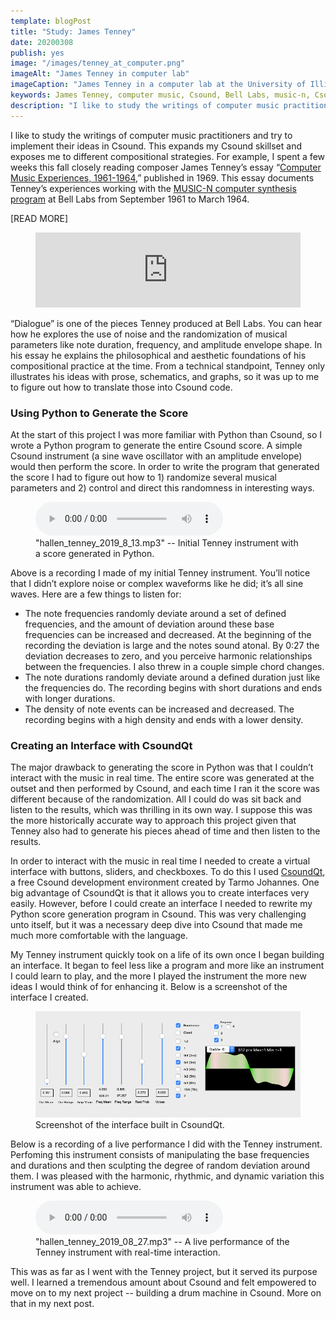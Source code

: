 ```yaml
---
template: blogPost
title: "Study: James Tenney"
date: 20200308
publish: yes
image: "/images/tenney_at_computer.png"
imageAlt: "James Tenney in computer lab"
imageCaption: "James Tenney in a computer lab at the University of Illinois in 1961."
keywords: James Tenney, computer music, Csound, Bell Labs, music-n, CsoundQt, Python, interface, algorithmic music, stochastic
description: "I like to study the writings of computer music practitioners and try to implement their ideas in Csound.  This expands my Csound skillset and exposes me to different compositional strategies.  For example, I studied the writings of composer James Tenney about the time he spent composing computer music at Bell Labs in the 1960s."
---
```

I like to study the writings of computer music practitioners and try to implement their ideas in Csound. This expands my Csound skillset and exposes me to different compositional strategies. For example, I spent a few weeks this fall closely reading composer James Tenney’s essay “[Computer Music Experiences, 1961-1964](http://www.plainsound.org/pdfs/ComputerMusic.pdf),” published in 1969. This essay documents Tenney’s experiences working with the [MUSIC-N computer synthesis program](https://en.wikipedia.org/wiki/MUSIC-N) at Bell Labs from September 1961 to March 1964.

[READ MORE]

<figure><iframe style="border: 0; width: 100%; height: 120px;" src="https://bandcamp.com/EmbeddedPlayer/album=2636624934/size=large/bgcol=ffffff/linkcol=333333/tracklist=false/artwork=none/track=2321235511/transparent=true/" width="100%" height="120px" frameborder="0" seamless="seamless"></iframe></figure>

“Dialogue” is one of the pieces Tenney produced at Bell Labs. You can hear how he explores the use of noise and the randomization of musical parameters like note duration, frequency, and amplitude envelope shape. In his essay he explains the philosophical and aesthetic foundations of his compositional practice at the time. From a technical standpoint, Tenney only illustrates his ideas with prose, schematics, and graphs, so it was up to me to figure out how to translate those into Csound code.

### Using Python to Generate the Score

At the start of this project I was more familiar with Python than Csound, so I wrote a Python program to generate the entire Csound score. A simple Csound instrument (a sine wave oscillator with an amplitude envelope) would then perform the score. In order to write the program that generated the score I had to figure out how to 1) randomize several musical parameters and 2) control and direct this randomness in interesting ways.

<figure><audio controls="controls"> Your browser does not support the audio element.<source src="/audio/hallen_tenney_2019_8_13.mp3" type="audio/mpeg" /></audio>
<figcaption>"hallen_tenney_2019_8_13.mp3" -- Initial Tenney instrument with a score generated in Python.</figcaption>
</figure>

Above is a recording I made of my initial Tenney instrument. You’ll notice that I didn’t explore noise or complex waveforms like he did; it’s all sine waves. Here are a few things to listen for:

*   The note frequencies randomly deviate around a set of defined frequencies, and the amount of deviation around these base frequencies can be increased and decreased. At the beginning of the recording the deviation is large and the notes sound atonal. By 0:27 the deviation decreases to zero, and you perceive harmonic relationships between the frequencies. I also threw in a couple simple chord changes.
*   The note durations randomly deviate around a defined duration just like the frequencies do. The recording begins with short durations and ends with longer durations.
*   The density of note events can be increased and decreased. The recording begins with a high density and ends with a lower density.

### Creating an Interface with CsoundQt

The major drawback to generating the score in Python was that I couldn’t interact with the music in real time. The entire score was generated at the outset and then performed by Csound, and each time I ran it the score was different because of the randomization. All I could do was sit back and listen to the results, which was thrilling in its own way. I suppose this was the more historically accurate way to approach this project given that Tenney also had to generate his pieces ahead of time and then listen to the results.

In order to interact with the music in real time I needed to create a virtual interface with buttons, sliders, and checkboxes. To do this I used [CsoundQt](https://csoundqt.github.io/), a free Csound development environment created by Tarmo Johannes. One big advantage of CsoundQt is that it allows you to create interfaces very easily. However, before I could create an interface I needed to rewrite my Python score generation program in Csound. This was very challenging unto itself, but it was a necessary deep dive into Csound that made me much more comfortable with the language.

My Tenney instrument quickly took on a life of its own once I began building an interface. It began to feel less like a program and more like an instrument I could learn to play, and the more I played the instrument the more new ideas I would think of for enhancing it. Below is a screenshot of the interface I created.

<figure><img src="/images/tenney_interface.png" alt="Screenshot of the interface built in CsoundQt.">
<figcaption>Screenshot of the interface built in CsoundQt.</figcaption>
</figure>

Below is a recording of a live performance I did with the Tenney instrument. Perfoming this instrument consists of manipulating the base frequencies and durations and then sculpting the degree of random deviation around them. I was pleased with the harmonic, rhythmic, and dynamic variation this instrument was able to achieve.

<figure><audio controls="controls"> Your browser does not support the audio element.<source src="/audio/hallen_tenney_2019_08_27.mp3" type="audio/mpeg" /></audio>
<figcaption>"hallen_tenney_2019_08_27.mp3" -- A live performance of the Tenney instrument with real-time interaction.</figcaption>
</figure>

This was as far as I went with the Tenney project, but it served its purpose well. I learned a tremendous amount about Csound and felt empowered to move on to my next project -- building a drum machine in Csound. More on that in my next post.